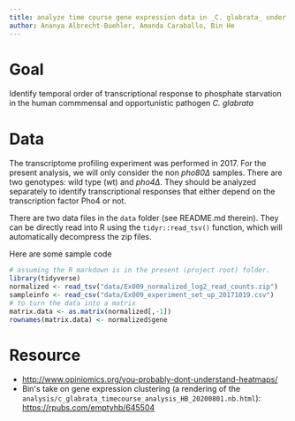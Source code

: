 ```yaml
---
title: analyze time course gene expression data in _C. glabrata_ under phosphate starvation
author: Ananya Albrecht-Buehler, Amanda Caraballo, Bin He
---
```


# Goal
Identify temporal order of transcriptional response to phosphate starvation in the human commmensal and opportunistic pathogen _C. glabrata_

# Data
The transcriptome profiling experiment was performed in 2017. For the present analysis, we will only consider the non _pho80∆_ samples. There are two genotypes: wild type (wt) and _pho4∆_. They should be analyzed separately to identify transcriptional responses that either depend on the transcription factor Pho4 or not.

There are two data files in the `data` folder (see README.md therein). They can be directly read into R using the `tidyr::read_tsv()` function, which will automatically decompress the zip files.

Here are some sample code

```r
# assuming the R markdown is in the present (project root) folder.
library(tidyverse)
normalized <- read_tsv("data/Ex009_normalized_log2_read_counts.zip")
sampleinfo <- read_csv("data/Ex009_experiment_set_up_20171019.csv")
# to turn the data into a matrix
matrix.data <- as.matrix(normalized[,-1])
rownames(matrix.data) <- normalized$gene
```

# Resource
- <http://www.opiniomics.org/you-probably-dont-understand-heatmaps/>
- Bin's take on gene expression clustering (a rendering of the `analysis/c_glabrata_timecourse_analysis_HB_20200801.nb.html`): <https://rpubs.com/emptyhb/645504>

